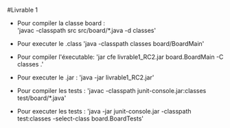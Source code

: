 #Livrable 1

- Pour compiler la classe board :  
'javac -classpath src src/board/*.java -d classes'

- Pour executer le .class
'java -classpath classes board/BoardMain'

- Pour compiler l'éxecutable:
'jar cfe livrable1_RC2.jar board.BoardMain -C classes .'

- Pour executer le .jar :
'java -jar livrable1_RC2.jar'

- Pour compiler les tests : 
'javac -classpath junit-console.jar:classes test/board/*.java'

- Pour executer les tests : 
'java -jar junit-console.jar -classpath test:classes -select-class board.BoardTests'



